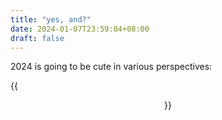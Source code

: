 ```yaml
---
title: "yes, and?"
date: 2024-01-07T23:59:04+08:00
draft: false
---
```


2024 is going to be cute in various perspectives:

{{<figure align="center" src="/tattooed_heart/yes_and.jpeg" caption="new music! finally.">}}
